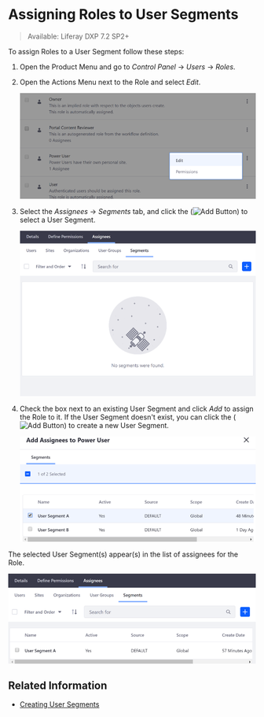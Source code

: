 # Assigning Roles to User Segments

> Available: Liferay DXP 7.2 SP2+

<!-- We will need a proper introduction here about what this is all about / value proposition. -->

To assign Roles to a User Segment follow these steps:

1. Open the Product Menu and go to *Control Panel* &rarr; *Users* &rarr; *Roles*.
1. Open the Actions Menu next to the Role and select *Edit*.

    ![Edit a Role to assign the User Segment to it.](./assigning-roles-to-user-segments/images/01.png)

1. Select the *Assignees* &rarr; *Segments* tab, and click the (![Add Button](../../images/icon-add.png)) to select a User Segment.

    ![Go to the Segments tab under Assignees to assign the Role.](./assigning-roles-to-user-segments/images/02.png)

1. Check the box next to an existing User Segment and click *Add* to assign the Role to it. If the User Segment doesn't exist, you can click the (![Add Button](../../images/icon-add.png)) to create a new User Segment.

    ![Check the box next to the User Segment you want to assign the Role to.](./assigning-roles-to-user-segments/images/03.png)

The selected User Segment(s) appear(s) in the list of assignees for the Role.

![The User Segment appears under the list of Assignees for the Role.](./assigning-roles-to-user-segments/images/04.png)

## Related Information

* [Creating User Segments](../../../../site-building/personalizing-site-experience/segmentation/creating-and-managing-user-segments.md)
